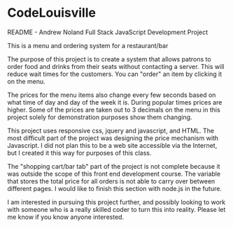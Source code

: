 # CodeLouisville

README - Andrew Noland Full Stack JavaScript Development Project

This is a menu and ordering system for a restaurant/bar

The purpose of this project is to create a system that allows patrons to order food and drinks from their seats without contacting a server.  This will reduce wait times for the customers.  You can "order" an item by clicking it on the menu.

The prices for the menu items also change every few seconds based on what time of day and day of the week it is.  During popular times prices are higher.  Some of the prices are taken out to 3 decimals on the menu in this project solely for demonstration purposes show them changing.

This project uses responsive css, jquery and javascript, and HTML. The most difficult part of the project was designing the price mechanism with Javascript.  I did not plan this to be a web site accessible via the Internet, but I created it this way for purposes of this class.  

The "shopping cart/bar tab" part of the project is not complete because it was outside the scope of this front end development course.  The variable that stores the total price for all orders is not able to carry over between different pages.  I would like to finish this section with node.js in the future.

I am interested in pursuing this project further, and possibly looking to work with someone who is a really skilled coder to turn this into reality.  Please let me know if you know anyone interested.
